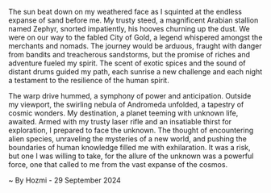 
The sun beat down on my weathered face as I squinted at the endless expanse of sand before me. My trusty steed, a magnificent Arabian stallion named Zephyr, snorted impatiently, his hooves churning up the dust. We were on our way to the fabled City of Gold, a legend whispered amongst the merchants and nomads. The journey would be arduous, fraught with danger from bandits and treacherous sandstorms, but the promise of riches and adventure fueled my spirit.  The scent of exotic spices and the sound of distant drums guided my path, each sunrise a new challenge and each night a testament to the resilience of the human spirit.

The warp drive hummed, a symphony of power and anticipation. Outside my viewport, the swirling nebula of Andromeda unfolded, a tapestry of cosmic wonders. My destination, a planet teeming with unknown life, awaited. Armed with my trusty laser rifle and an insatiable thirst for exploration, I prepared to face the unknown. The thought of encountering alien species, unraveling the mysteries of a new world, and pushing the boundaries of human knowledge filled me with exhilaration. It was a risk, but one I was willing to take, for the allure of the unknown was a powerful force, one that called to me from the vast expanse of the cosmos. 

~ By Hozmi - 29 September 2024

